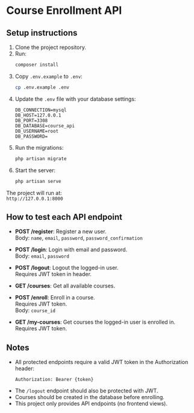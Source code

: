 
# Course Enrollment API

## Setup instructions
1. Clone the project repository.
2. Run:
   ```bash
   composer install
   ```
3. Copy `.env.example` to `.env`:
   ```bash
   cp .env.example .env
   ```
4. Update the `.env` file with your database settings:
   ```
   DB_CONNECTION=mysql
   DB_HOST=127.0.0.1
   DB_PORT=3308
   DB_DATABASE=course_api
   DB_USERNAME=root
   DB_PASSWORD=
   ```
5. Run the migrations:
   ```bash
   php artisan migrate
   ```
6. Start the server:
   ```bash
   php artisan serve
   ```

The project will run at:  
`http://127.0.0.1:8000`

## How to test each API endpoint
- **POST /register**: Register a new user.  
  Body: `name`, `email`, `password`, `password_confirmation`

- **POST /login**: Login with email and password.  
  Body: `email`, `password`

- **POST /logout**: Logout the logged-in user.  
  Requires JWT token in header.

- **GET /courses**: Get all available courses.

- **POST /enroll**: Enroll in a course.  
  Requires JWT token.  
  Body: `course_id`

- **GET /my-courses**: Get courses the logged-in user is enrolled in.  
  Requires JWT token.

## Notes
- All protected endpoints require a valid JWT token in the Authorization header:
  ```
  Authorization: Bearer {token}
  ```
- The `/logout` endpoint should also be protected with JWT.
- Courses should be created in the database before enrolling.
- This project only provides API endpoints (no frontend views).
